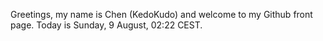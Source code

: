 Greetings, my name is Chen (KedoKudo) and welcome to my Github front page.  Today is Sunday, 9 August, 02:22 CEST.